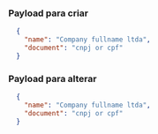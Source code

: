 ### Payload para criar
```json
  {
    "name": "Company fullname ltda",
    "document": "cnpj or cpf"
  }
```

### Payload para alterar
```json
  {
    "name": "Company fullname ltda",
    "document": "cnpj or cpf"
  }
```